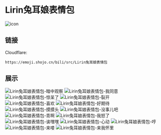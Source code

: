 # Lirin兔耳娘表情包
![icon](https://emoji.shojo.cn/bili/src/Lirin兔耳娘表情包/icon.png)
## 链接
Cloudflare:
```
https://emoji.shojo.cn/bili/src/Lirin兔耳娘表情包
```
## 展示
![Lirin兔耳娘表情包-暗中观察](https://emoji.shojo.cn/bili/src/Lirin兔耳娘表情包/Lirin兔耳娘表情包-暗中观察.png)
![Lirin兔耳娘表情包-我同意](https://emoji.shojo.cn/bili/src/Lirin兔耳娘表情包/Lirin兔耳娘表情包-我同意.png)
![Lirin兔耳娘表情包-惊呆了](https://emoji.shojo.cn/bili/src/Lirin兔耳娘表情包/Lirin兔耳娘表情包-惊呆了.png)
![Lirin兔耳娘表情包-裂开](https://emoji.shojo.cn/bili/src/Lirin兔耳娘表情包/Lirin兔耳娘表情包-裂开.png)
![Lirin兔耳娘表情包-喜欢](https://emoji.shojo.cn/bili/src/Lirin兔耳娘表情包/Lirin兔耳娘表情包-喜欢.png)
![Lirin兔耳娘表情包-好期待](https://emoji.shojo.cn/bili/src/Lirin兔耳娘表情包/Lirin兔耳娘表情包-好期待.png)
![Lirin兔耳娘表情包-摸摸头](https://emoji.shojo.cn/bili/src/Lirin兔耳娘表情包/Lirin兔耳娘表情包-摸摸头.png)
![Lirin兔耳娘表情包-没事儿吧](https://emoji.shojo.cn/bili/src/Lirin兔耳娘表情包/Lirin兔耳娘表情包-没事儿吧.png)
![Lirin兔耳娘表情包-乖啊](https://emoji.shojo.cn/bili/src/Lirin兔耳娘表情包/Lirin兔耳娘表情包-乖啊.png)
![Lirin兔耳娘表情包-我怒了](https://emoji.shojo.cn/bili/src/Lirin兔耳娘表情包/Lirin兔耳娘表情包-我怒了.png)
![Lirin兔耳娘表情包-诶嘿嘿](https://emoji.shojo.cn/bili/src/Lirin兔耳娘表情包/Lirin兔耳娘表情包-诶嘿嘿.png)
![Lirin兔耳娘表情包-心动](https://emoji.shojo.cn/bili/src/Lirin兔耳娘表情包/Lirin兔耳娘表情包-心动.png)
![Lirin兔耳娘表情包-哼](https://emoji.shojo.cn/bili/src/Lirin兔耳娘表情包/Lirin兔耳娘表情包-哼.png)
![Lirin兔耳娘表情包-来喽](https://emoji.shojo.cn/bili/src/Lirin兔耳娘表情包/Lirin兔耳娘表情包-来喽.png)
![Lirin兔耳娘表情包-来我怀里](https://emoji.shojo.cn/bili/src/Lirin兔耳娘表情包/Lirin兔耳娘表情包-来我怀里.png)
